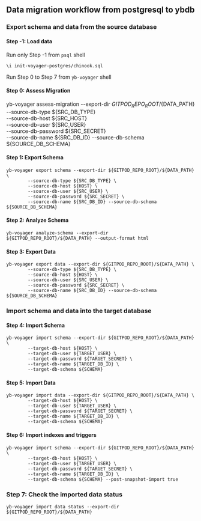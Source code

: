 ## Data migration workflow from postgresql to ybdb

### Export schema and data from the source database

#### Step -1: Load data
Run only Step -1 from `psql` shell
```
\i init-voyager-postgres/chinook.sql
```

Run Step 0 to Step 7 from `yb-voyager` shell

#### Step 0: Assess Migration
yb-voyager assess-migration --export-dir ${GITPOD_REPO_ROOT}/${DATA_PATH} \
  --source-db-type ${SRC_DB_TYPE} \
  --source-db-host ${SRC_HOST} \
  --source-db-user ${SRC_USER} \
  --source-db-password ${SRC_SECRET} \
  --source-db-name ${SRC_DB_ID} --source-db-schema ${SOURCE_DB_SCHEMA}

#### Step 1: Export Schema
```
yb-voyager export schema --export-dir ${GITPOD_REPO_ROOT}/${DATA_PATH} \
        --source-db-type ${SRC_DB_TYPE} \
        --source-db-host ${HOST} \
        --source-db-user ${SRC_USER} \
        --source-db-password ${SRC_SECRET} \
        --source-db-name ${SRC_DB_ID} --source-db-schema ${SOURCE_DB_SCHEMA}
```

#### Step 2: Analyze Schema
```
yb-voyager analyze-schema --export-dir ${GITPOD_REPO_ROOT}/${DATA_PATH} --output-format html
```


#### Step 3: Export Data
```
yb-voyager export data --export-dir ${GITPOD_REPO_ROOT}/${DATA_PATH} \
        --source-db-type ${SRC_DB_TYPE} \
        --source-db-host ${HOST} \
        --source-db-user ${SRC_USER} \
        --source-db-password ${SRC_SECRET} \
        --source-db-name ${SRC_DB_ID} --source-db-schema ${SOURCE_DB_SCHEMA}
```

### Import schema and data into the target database

#### Step 4: Import Schema
```
yb-voyager import schema --export-dir ${GITPOD_REPO_ROOT}/${DATA_PATH} \
        --target-db-host ${HOST} \
        --target-db-user ${TARGET_USER} \
        --target-db-password ${TARGET_SECRET} \
        --target-db-name ${TARGET_DB_ID} \
        --target-db-schema ${SCHEMA}
```

#### Step 5: Import Data
```
yb-voyager import data --export-dir ${GITPOD_REPO_ROOT}/${DATA_PATH} \
        --target-db-host ${HOST} \
        --target-db-user ${TARGET_USER} \
        --target-db-password ${TARGET_SECRET} \
        --target-db-name ${TARGET_DB_ID} \
        --target-db-schema ${SCHEMA}
```

#### Step 6: Import indexes and triggers
```
yb-voyager import schema --export-dir ${GITPOD_REPO_ROOT}/${DATA_PATH} \
        --target-db-host ${HOST} \
        --target-db-user ${TARGET_USER} \
        --target-db-password ${TARGET_SECRET} \
        --target-db-name ${TARGET_DB_ID} \
        --target-db-schema ${SCHEMA} --post-snapshot-import true
```

### Step 7: Check the imported data status
```
yb-voyager import data status --export-dir ${GITPOD_REPO_ROOT}/${DATA_PATH}
```
